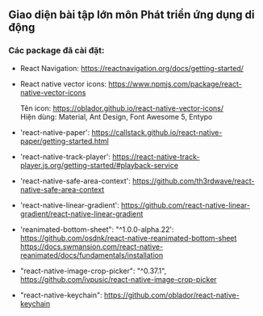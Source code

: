 ## Giao diện bài tập lớn môn Phát triển ứng dụng di động

### Các package đã cài đặt:

- React Navigation:
  https://reactnavigation.org/docs/getting-started/

- React native vector icons:
  https://www.npmjs.com/package/react-native-vector-icons <br />

  Tên icon: https://oblador.github.io/react-native-vector-icons/ <br />
  Hiện dùng: Material, Ant Design, Font Awesome 5, Entypo <br />

- 'react-native-paper':
  https://callstack.github.io/react-native-paper/getting-started.html <br/>

- 'react-native-track-player':
  https://react-native-track-player.js.org/getting-started/#playback-service

- 'react-native-safe-area-context':
  https://github.com/th3rdwave/react-native-safe-area-context

- 'react-native-linear-gradient':
  https://github.com/react-native-linear-gradient/react-native-linear-gradient

- 'reanimated-bottom-sheet": "^1.0.0-alpha.22':
  https://github.com/osdnk/react-native-reanimated-bottom-sheet
  https://docs.swmansion.com/react-native-reanimated/docs/fundamentals/installation

- "react-native-image-crop-picker": "^0.37.1",
  https://github.com/ivpusic/react-native-image-crop-picker

- "react-native-keychain":
  https://github.com/oblador/react-native-keychain
